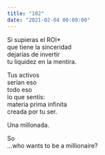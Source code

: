 ```yaml
---
title: "102"
date: "2021-02-04 00:00:00"
---
```


Si supieras el ROI\*\
que tiene la sinceridad\
dejarías de invertir\
tu liquidez en la mentira.

Tus activos\
serían eso\
todo eso\
lo que sentís:\
materia prima infinita\
creada por tu ser.

Una millonada.

So\
...who wants to be a millionaire?